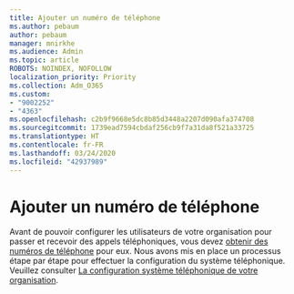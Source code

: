 ```yaml
---
title: Ajouter un numéro de téléphone
ms.author: pebaum
author: pebaum
manager: mnirkhe
ms.audience: Admin
ms.topic: article
ROBOTS: NOINDEX, NOFOLLOW
localization_priority: Priority
ms.collection: Adm_O365
ms.custom:
- "9002252"
- "4363"
ms.openlocfilehash: c2b9f9668e5dc8b85d3448a2207d090afa374708
ms.sourcegitcommit: 1739ead7594cbdaf256cb9f7a31da8f521a33725
ms.translationtype: HT
ms.contentlocale: fr-FR
ms.lasthandoff: 03/24/2020
ms.locfileid: "42937989"
---
```

# <a name="add-phone-number"></a>Ajouter un numéro de téléphone

Avant de pouvoir configurer les utilisateurs de votre organisation pour passer et recevoir des appels téléphoniques, vous devez [obtenir des numéros de téléphone](https://docs.microsoft.com/MicrosoftTeams/phone-number-calling-plans/port-order-overview) pour eux. Nous avons mis en place un processus étape par étape pour effectuer la configuration du système téléphonique. Veuillez consulter [La configuration système téléphonique de votre organisation](https://docs.microsoft.com/MicrosoftTeams/phone-number-calling-plans/port-order-overview). 
